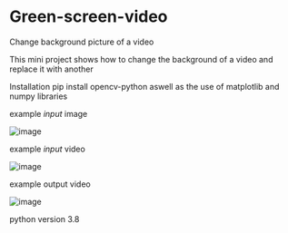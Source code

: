 # Green-screen-video
Change background picture of a video

This mini project shows how to change the background of a video and replace it with another

Installation
pip install opencv-python aswell as the use of matplotlib and numpy libraries


example *input* image

![image](https://user-images.githubusercontent.com/57463439/163840775-42e5d08b-9d14-4777-9425-98221411666b.png)


example *input* video

![image](https://user-images.githubusercontent.com/57463439/163840839-a106ef9d-343f-4e67-95c3-99e0b339c607.png)




example output video

![image](https://user-images.githubusercontent.com/57463439/163840930-1a008bae-f838-425a-b092-8978ab0c058b.png)


python version 3.8
